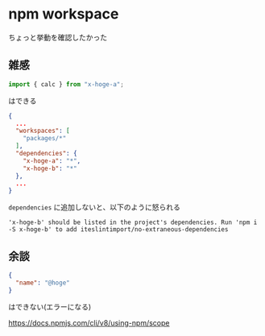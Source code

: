# npm workspace

ちょっと挙動を確認したかった

## 雑感
```ts
import { calc } from "x-hoge-a";
```
はできる

```json
{
  ...
  "workspaces": [
    "packages/*"
  ],
  "dependencies": {
    "x-hoge-a": "*",
    "x-hoge-b": "*"
  },
  ...
}
```

`dependencies` に追加しないと、以下のように怒られる
```
'x-hoge-b' should be listed in the project's dependencies. Run 'npm i -S x-hoge-b' to add iteslintimport/no-extraneous-dependencies
```


## 余談
```json
{
  "name": "@hoge"
}
```
はできない(エラーになる)


https://docs.npmjs.com/cli/v8/using-npm/scope
